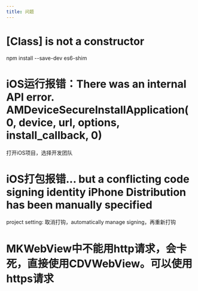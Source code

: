 ```yaml
---
title: 问题
---
```


# [Class] is not a constructor
 npm install --save-dev es6-shim

# iOS运行报错：There was an internal API error. AMDeviceSecureInstallApplication(0, device, url, options, install_callback, 0)
打开iOS项目，选择开发团队

# iOS打包报错... but a conflicting code signing identity iPhone Distribution has been manually specified
project setting: 取消打钩，automatically manage signing，再重新打钩

# MKWebView中不能用http请求，会卡死，直接使用CDVWebView。可以使用https请求



                      